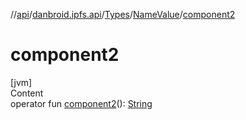 //[api](../../../index.md)/[danbroid.ipfs.api](../../index.md)/[Types](../index.md)/[NameValue](index.md)/[component2](component2.md)



# component2  
[jvm]  
Content  
operator fun [component2](component2.md)(): [String](https://kotlinlang.org/api/latest/jvm/stdlib/kotlin/-string/index.html)  



